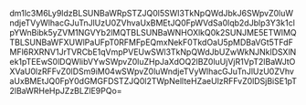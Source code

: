 dm1lc3M6Ly9ldzBLSUNBaWRpSTZJQ0l5SWl3TkNpQWdJbkJ6SWpvZ0luWndjeTVyWlhacGJuTnJlUzU0ZVhvaUxBMEtJQ0FpWVdSa0lqb2dJblp3Y3k1clpYWnBibk5yZVM1NGVYb2lMQTBLSUNBaWNHOXlkQ0k2SUNJME5ETWlMQTBLSUNBaWFXUWlPaUFpT0RFMFpEQmxNekF0TkdOaU5pMDBaVGt5TFdFMFl6RXRNV1JrTVRCbE1qVmpPVEUwSWl3TkNpQWdJbUZwWkNJNklDSXlNek1pTEEwS0lDQWlibVYwSWpvZ0luZHpJaXdOQ2lBZ0luUjVjR1VpT2lBaWJtOXVaU0lzRFFvZ0lDSm9iM04wSWpvZ0luWndjeTVyWlhacGJuTnJlUzU0ZVhvaUxBMEtJQ0FpY0dGMGFDSTZJQ0l2TWpNellteHZaeUlzRFFvZ0lDSjBiSE1pT2lBaWRHeHpJZzBLZlE9PQo=
